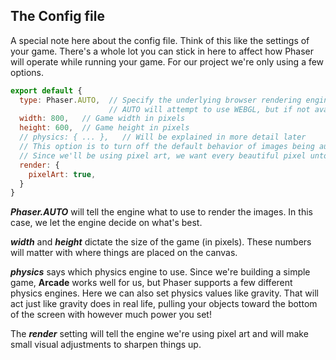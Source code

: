 ## The Config file

A special note here about the config file. Think of this like the settings of your game. There's a whole lot you can stick in here to affect how Phaser will operate while running your game. For our project we're only using a few options.

```js
export default {
  type: Phaser.AUTO,  // Specify the underlying browser rendering engine (AUTO, CANVAS, WEBGL)
                      // AUTO will attempt to use WEBGL, but if not available it'll default to CANVAS
  width: 800,   // Game width in pixels
  height: 600,  // Game height in pixels
  // physics: { ... },   // Will be explained in more detail later
  // This option is to turn off the default behavior of images being automatically sharpened.
  // Since we'll be using pixel art, we want every beautiful pixel untouched!
  render: {
    pixelArt: true,
  }
}
```

**_Phaser.AUTO_** will tell the engine what to use to render the images. In this case, we let the engine decide on what's best.

**_width_** and **_height_** dictate the size of the game (in pixels). These numbers will matter with where things are placed on the canvas.

**_physics_** says which physics engine to use. Since we're building a simple game, **Arcade** works well for us, but Phaser supports a few different physics engines. Here we can also set physics values like gravity. That will act just like gravity does in real life, pulling your objects toward the bottom of the screen with however much power you set!

The **_render_** setting will tell the engine we're using pixel art and will make small visual adjustments to sharpen things up.

